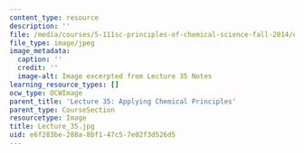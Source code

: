 ```yaml
---
content_type: resource
description: ''
file: /media/courses/5-111sc-principles-of-chemical-science-fall-2014/e6f283be288a8bf147c57e02f3d526d5_Lecture_35.jpg
file_type: image/jpeg
image_metadata:
  caption: ''
  credit: ''
  image-alt: Image excerpted from Lecture 35 Notes
learning_resource_types: []
ocw_type: OCWImage
parent_title: 'Lecture 35: Applying Chemical Principles'
parent_type: CourseSection
resourcetype: Image
title: Lecture_35.jpg
uid: e6f283be-288a-8bf1-47c5-7e02f3d526d5
---
```


